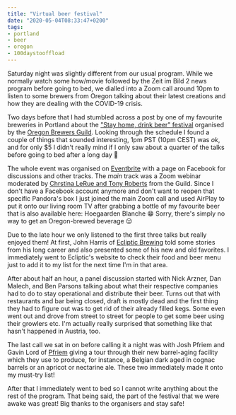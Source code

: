```yaml
---
title: "Virtual beer festival"
date: "2020-05-04T08:33:47+0200"
tags:
- portland
- beer
- oregon
- 100daystooffload
---
```


Saturday night was slightly different from our usual program. While we normally watch some how/movie followed by the Zeit im Bild 2 news program before going to bed, we dialled into a Zoom call around 10pm to listen to some brewers from Oregon talking about their latest creations and how they are dealing with the COVID-19 crisis.

Two days before that I had stumbled across a post by one of my favourite breweries in Portland about the ["Stay home, drink beer" festival](https://oregoncraftbeer.org/stay-home-drink-beer-virtual-festival/) organised by the [Oregon Brewers Guild](https://oregoncraftbeer.org/). Looking through the schedule I found a couple of things that sounded interesting, 1pm PST (10pm CEST) was *ok*, and for only $5 I didn't really mind if I only saw about a quarter of the talks before going to bed after a long day 🙂

The whole event was organised on [Eventbrite](https://www.eventbrite.com/e/stay-home-drink-beer-virtual-beer-festival-tickets-103157948200) with a page on Facebook for discussions and other tracks. The *main* track was a Zoom webinar moderated by [Chrstina LeRue and Tony Roberts](https://brewpublic.com/beer-news/oregon-brewers-guild-officially-announced-its-new-co-executive-directors-christina-larue-and-tony-roberts/) from the Guild. Since I don't have a Facebook account anymore and don't want to reopen that specific Pandora's box I just joined the main Zoom call and used AirPlay to put it onto our living room TV after grabbing a bottle of my favourite beer that is also available here: Hoegaarden Blanche 😁 Sorry, there's simply no way to get an Oregon-brewed beverage 😔

Due to the late hour we only listened to the first three talks but really enjoyed them! At first, John Harris of [Ecliptic Brewing](http://eclipticbrewing.com/) told some stories from his long career and also presented some of his new and old favorites. I immediately went to Ecliptic's website to check their food and beer menu just to add it to my list for the next time I'm in that area.

After about half an hour, a panel discussion started with Nick Arzner, Dan Malech, and Ben Parsons talking about what their respective companies had to do to stay operational and distribute their beer. Turns out that with restaurants and bar being closed, draft is mostly dead and the first thing they had to figure out was to get rid of their already filled kegs. Some even went out and drove from street to street for people to get some beer using their growlers etc. I'm actually really surprised that something like that hasn't happened in Austria, too.

The last call we sat in on before calling it a night was with Josh Pfriem and Gavin Lord of [Pfriem](https://www.pfriembeer.com/) giving a tour through their new barrel-aging facility which they use to produce, for instance, a Belgian dark aged in cognac barrels or an apricot or nectarine ale. These two immediately made it onto my must-try list!

After that I immediately went to bed so I cannot write anything about the rest of the program. That being said, the part of the festival that we were awake was great! Big thanks to the organisers and stay safe!
